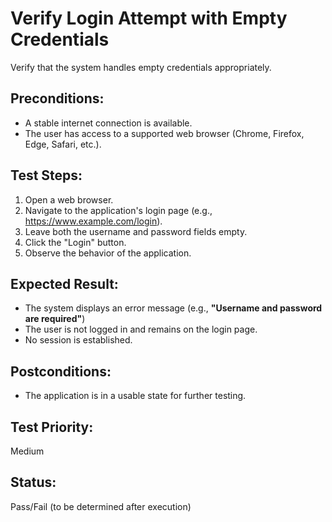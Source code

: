 # Verify Login Attempt with Empty Credentials
Verify that the system handles empty credentials appropriately.

## **Preconditions:**  
- A stable internet connection is available.  
- The user has access to a supported web browser (Chrome, Firefox, Edge, Safari, etc.).

## **Test Steps:**  
1. Open a web browser.
2. Navigate to the application's login page (e.g., https://www.example.com/login).
3. Leave both the username and password fields empty.
4. Click the "Login" button.
5. Observe the behavior of the application. 

## **Expected Result:**  
- The system displays an error message (e.g., **"Username and password are required"**)
- The user is not logged in and remains on the login page.
- No session is established.

## **Postconditions:**  
- The application is in a usable state for further testing. 

## **Test Priority:**  
Medium 

## **Status:**  
Pass/Fail (to be determined after execution)  